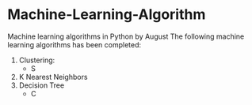 # Machine-Learning-Algorithm
Machine learning algorithms in Python by August
The following machine learning algorithms has been completed:
1. Clustering:
   * S
2. K Nearest Neighbors
3. Decision Tree
   * C
